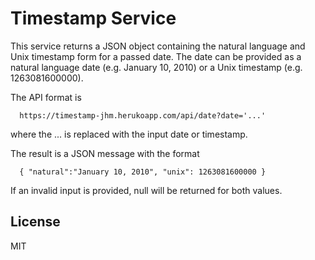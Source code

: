# Timestamp Service

This service returns a JSON object containing the natural language
and Unix timestamp form for a passed date. The date can be provided
as a natural language date (e.g. January 10, 2010) or a Unix timestamp
(e.g. 1263081600000).

The API format is
```
  https://timestamp-jhm.herukoapp.com/api/date?date='...'
```

where the ... is replaced with the input date or timestamp.

The result is a JSON message with the format
```
  { "natural":"January 10, 2010", "unix": 1263081600000 }
```

If an invalid input is provided, null will be returned for both values.

## License
MIT

